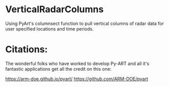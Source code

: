 # VerticalRadarColumns
Using PyArt's columnsect function to pull vertical columns of radar data for user specified locations and time periods. 

##



# Citations:
The wonderful folks who have worked to develop Py-ART and all it's fantastic applications get all the credit on this one:

https://arm-doe.github.io/pyart/
https://github.com/ARM-DOE/pyart



